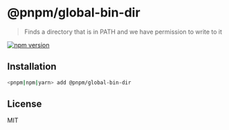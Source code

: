 # @pnpm/global-bin-dir

> Finds a directory that is in PATH and we have permission to write to it

[![npm version](https://img.shields.io/npm/v/@pnpm/global-bin-dir.svg)](https://www.npmjs.com/package/@pnpm/global-bin-dir)

## Installation

```sh
<pnpm|npm|yarn> add @pnpm/global-bin-dir
```

## License

MIT
